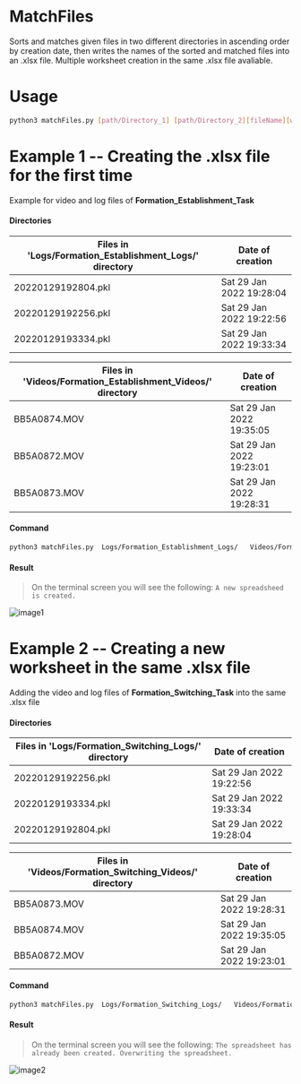 # MatchFiles
Sorts and matches given files in two different directories in ascending order by creation date, then writes the names of the sorted and matched files into an .xlsx file.
Multiple worksheet creation in the same .xlsx file avaliable.

# Usage
```sh
python3 matchFiles.py [path/Directory_1] [path/Directory_2][fileName][worksheetName]
```
# Example 1 -- Creating the .xlsx file for the first time
Example for video and log files of **Formation_Establishment_Task**

#### Directories
| Files in 'Logs/Formation_Establishment_Logs/' directory | Date of creation |
| ------ | ------ |
| 20220129192804.pkl | Sat 29 Jan 2022 19:28:04 |
| 20220129192256.pkl  | Sat 29 Jan 2022 19:22:56 |
| 20220129193334.pkl | Sat 29 Jan 2022 19:33:34|


| Files in 'Videos/Formation_Establishment_Videos/' directory | Date of creation |
| ------ | ------ |
| BB5A0874.MOV | Sat 29 Jan 2022 19:35:05|
| BB5A0872.MOV  | Sat 29 Jan 2022 19:23:01 |
| BB5A0873.MOV | Sat 29 Jan 2022 19:28:31 |


#### Command
```sh
python3 matchFiles.py  Logs/Formation_Establishment_Logs/   Videos/Formation_Establishment_Videos/   SoNS_Experiments    Formation_Establishment_Task
```
#### Result
> On the terminal screen you will see the following:
`A new spreadsheed is created.` 

![image1](https://drive.google.com/uc?export=view&id=1-Vzojhgt48oqOogmNVaVKBthETzQBcgO)

# Example 2 -- Creating a new worksheet in the same .xlsx file 
Adding the video and log files of **Formation_Switching_Task** into the same .xlsx file
#### Directories
| Files in 'Logs/Formation_Switching_Logs/' directory | Date of creation |
| ------ | ------ |
| 20220129192256.pkl  | Sat 29 Jan 2022 19:22:56 |
| 20220129193334.pkl | Sat 29 Jan 2022 19:33:34|
| 20220129192804.pkl | Sat 29 Jan 2022 19:28:04 |

| Files in 'Videos/Formation_Switching_Videos/' directory | Date of creation |
| ------ | ------ |
| BB5A0873.MOV | Sat 29 Jan 2022 19:28:31 |
| BB5A0874.MOV | Sat 29 Jan 2022 19:35:05|
| BB5A0872.MOV  | Sat 29 Jan 2022 19:23:01 |

#### Command
```sh
python3 matchFiles.py  Logs/Formation_Switching_Logs/   Videos/Formation_Switching_Videos/   SoNS_Experiments    Formation_Switching_Task
```
#### Result
> On the terminal screen you will see the following:
`The spreadsheet has already been created. Overwriting the spreadsheet.` 

![image2](https://drive.google.com/uc?export=view&id=1PciX_FiAPb2ErJSDaKr_Sw-WB5UvZBzO)
